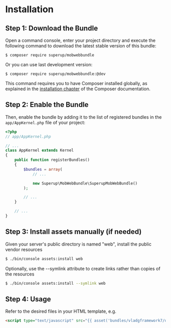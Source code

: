 Installation
============

Step 1: Download the Bundle
---------------------------

Open a command console, enter your project directory and execute the
following command to download the latest stable version of this bundle:

```console
$ composer require superup/mobwebbundle
```
Or you can use last development version:
```console
$ composer require superup/mobwebbundle:@dev
```

This command requires you to have Composer installed globally, as explained
in the [installation chapter](https://getcomposer.org/doc/00-intro.md)
of the Composer documentation.

Step 2: Enable the Bundle
-------------------------

Then, enable the bundle by adding it to the list of registered bundles
in the `app/AppKernel.php` file of your project:

```php
<?php
// app/AppKernel.php

// ...
class AppKernel extends Kernel
{
    public function registerBundles()
    {
        $bundles = array(
            // ...

            new Superup\MobWebBundle\SuperupMobWebBundle()
        );

        // ...
    }

    // ...
}
```

Step 3: Install assets manually (if needed) 
-------------------------
Given your server's public directory is named "web", install the public vendor resources

``` bash
$ ./bin/console assets:install web
```

Optionally, use the --symlink attribute to create links rather than copies of the resources 

``` bash
$ ./bin/console assets:install --symlink web
```
Step 4: Usage
-------------------------
Refer to the desired files in your HTML template, e.g.

``` html
<script type="text/javascript" src="{{ asset('bundles/vladgframework7/dist/js/framework7.min.js') }}"></script>
```
